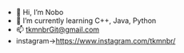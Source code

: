 - 👋 Hi, I’m Nobo
- 🌱 I’m currently learning C++, Java, Python
- 📫 tkmnbrGit@gmail.com
- instagram->https://www.instagram.com/tkmnbr/
<!---
tkmnbr/tkmnbr is a ✨ special ✨ repository because its `README.md` (this file) appears on your GitHub profile.
You can click the Preview link to take a look at your changes.
--->

